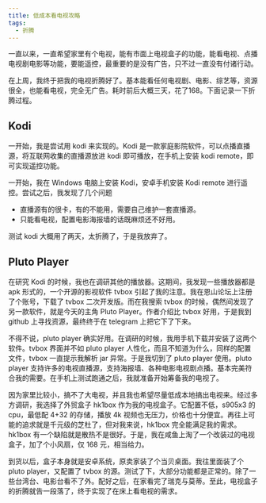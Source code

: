 ```yaml
---
title: 低成本看电视攻略
tags:
  - 折腾
---
```

一直以来，一直希望家里有个电视，能有市面上电视盒子的功能，能看电视、点播电视剧电影等功能，要能遥控，最重要的是没有广告，只不过一直没有付诸行动。

在上周，我终于把我的电视折腾好了。基本能看任何电视剧、电影、综艺等，资源很全，也能看电视，完全无广告。耗时前后大概三天，花了168。下面记录一下折腾过程。

## Kodi

一开始，我是尝试用 kodi 来实现的。Kodi 是一款家庭影院软件，可以点播直播源，将互联网收集的直播源放进 kodi 即可播放，在手机上安装 kodi remote，即可实现遥控功能。

一开始，我在 Windows 电脑上安装 Kodi，安卓手机安装 Kodi remote 进行遥控。尝试之后，我发现了几个问题

* 直播源有的很卡，有的不能用，需要自己维护一套直播源。
* 只能看电视，配置电影海报墙的话既麻烦还不好用。

测试 kodi 大概用了两天，太折腾了，于是我放弃了。

## Pluto Player

在研究 Kodi 的时候，我也在调研其他的播放器。这期间，我发现一些播放器都是 apk 形式的，一个开源的影视软件 tvbox 引起了我的注意。我在恩山论坛上注册了个账号，下载了 tvbox 二次开发版。而在我搜索 tvbox 的时候，偶然间发现了另一款软件，就是今天的主角 Pluto Player。作者介绍比 tvbox 好用，于是我到 github 上寻找资源，最终终于在 telegram 上把它下了下来。

不得不说，pluto player 确实好用。在调研的时候，我用手机下载并安装了这两个软件。tvbox 界面并不如 pluto player 人性化，而且不知道为什么，同样的配置文件，tvbox 一直提示我解析 jar 异常。于是我切到了 pluto player 使用。pluto player 支持许多的电视直播源，支持海报墙、各种电影电视剧点播。基本完美符合我的需要。在手机上测试跑通之后，我就准备开始筹备我的电视了。

因为家里比较小，搞不了大电视，并且我也希望尽量低成本地搞出电视来。经过多方调研，我选择了外贸盒子 hk1box 作为我的电视盒子。它配置不低，s905x3 的 cpu，最低配 4+32 的存储，播放 4k 视频也无压力，价格也十分便宜。再往上可能的追求就是千元级的芝杜了，但对我来说，hk1box 完全能满足我的需求。hk1box 有一个缺陷就是散热不是很好。于是，我在咸鱼上淘了一个改装过的电视盒子，加了个小风扇，仅 168 元，相当给力。

到货以后，盒子本身就是安卓系统，原卖家装了个当贝桌面。我往里面装了个 pluto player，又配置了 tvbox 的源。测试了下，大部分功能都是正常的。除了一些台湾台、电影台看不了外。配好之后，在家看完了瑞克与莫蒂。至此，电视盒子的折腾就告一段落了，终于实现了在床上看电视的需求。[](https://)
